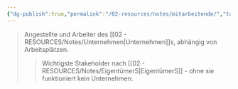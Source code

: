 ```yaml
---
{"dg-publish":true,"permalink":"/02-resources/notes/mitarbeitende/","tags":["stakeholder/beschäftigte","wirtschaft/bwl"],"noteIcon":"","updated":"2025-09-27T01:32:43.000+02:00"}
---
```


>Angestellte und Arbeiter des [[02 - RESOURCES/Notes/Unternehmen\|Unternehmen]]s, abhängig von Arbeitsplätzen.
>>Wichtigste Stakeholder nach [[02 - RESOURCES/Notes/EigentümerS\|EigentümerS]] - ohne sie funktioniert kein Unternehmen.